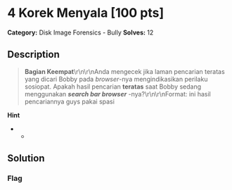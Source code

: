# 4 Korek Menyala [100 pts]

**Category:** Disk Image Forensics - Bully
**Solves:** 12

## Description
>**Bagian Keempat**\r\n\r\nAnda mengecek jika laman pencarian teratas yang dicari Bobby pada *browser*-nya mengindikasikan perilaku sosiopat. Apakah hasil pencarian **teratas** saat Bobby sedang menggunakan ***search bar browser*** -nya?\r\n\r\nFormat: ini hasil pencariannya guys pakai spasi

**Hint**
* -

## Solution

### Flag

